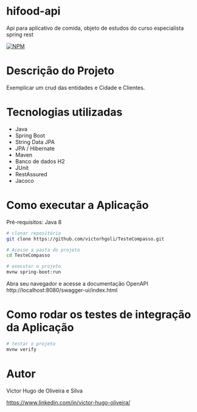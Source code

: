 # hifood-api
Api para aplicativo de comida, objeto de estudos do curso especialista spring rest

[![NPM](https://img.shields.io/npm/l/react)](https://github.com/victorhgoli/hifood-api/blob/master/LICENSE) 

# Descrição do Projeto

Exemplicar um crud das entidades e Cidade e Clientes.


# Tecnologias utilizadas
- Java
- Spring Boot
- String Data JPA
- JPA / Hibernate
- Maven
- Banco de dados H2
- JUnit
- RestAssured
- Jacoco

# Como executar a Aplicação

Pré-requisitos: Java 8

```bash
# clonar repositório
git clone https://github.com/victorhgoli/TesteCompasso.git

# Acesse a pasta do projeto
cd TesteCompasso

# executar o projeto
mvnw spring-boot:run


```
Abra seu navegador e acesse a documentação OpenAPI http://localhost:8080/swagger-ui/index.html

# Como rodar os testes de integração da Aplicação


```bash
# testar o projeto
mvnw verify

```

# Autor

Victor Hugo de Oliveira e Silva

https://www.linkedin.com/in/victor-hugo-oliveira/
